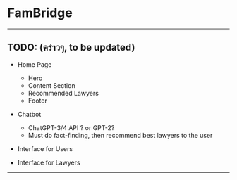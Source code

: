 # FamBridge

***

## TODO: (คร่าวๆ, to be updated)

- Home Page
    - Hero
    - Content Section
    - Recommended Lawyers
    - Footer

- Chatbot
    - ChatGPT-3/4 API ? or GPT-2?
    - Must do fact-finding, then recommend best lawyers to the user

- Interface for Users

- Interface for Lawyers

***
